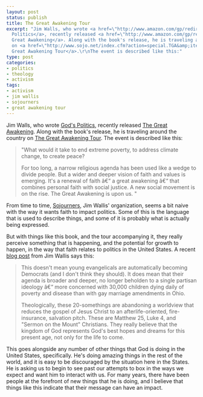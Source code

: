 ```yaml
---
layout: post
status: publish
title: The Great Awakening Tour
excerpt: "Jim Walls, who wrote <a href=\"http://www.amazon.com/gp/redirect.html?ie=UTF8&amp;location=http%3A%2F%2Fwww.amazon.com%2FGods-Politics-Right-Wrong-Doesnt%2Fdp%2F0060834471%3Fie%3DUTF8%26s%3Dbooks%26qid%3D1202863917%26sr%3D1-2&amp;tag=jonathanstega-20&amp;linkCode=ur2&amp;camp=1789&amp;creative=9325\">God's
  Politics</a>, recently released <a href=\"http://www.amazon.com/gp/redirect.html?ie=UTF8&amp;location=http%3A%2F%2Fwww.amazon.com%2FGreat-Awakening-Reviving-Politics-Post-Religious%2Fdp%2F0060558296%3Fie%3DUTF8%26s%3Dbooks%26qid%3D1196785584%26sr%3D8-4&amp;tag=jonathanstega-20&amp;linkCode=ur2&amp;camp=1789&amp;creative=9325\">The
  Great Awakening</a>. Along with the book's release, he is traveling around the country
  on <a href=\"http://www.sojo.net/index.cfm?action=special.TGA&amp;item=TGA_main\">The
  Great Awakening Tour</a>.\r\nThe event is described like this:"
type: post
categories:
- politics
- theology
- activism
tags:
- activism
- jim wallis
- sojourners
- great awakening tour
---
```

Jim Walls, who wrote <a href="http://www.amazon.com/gp/redirect.html?ie=UTF8&amp;location=http%3A%2F%2Fwww.amazon.com%2FGods-Politics-Right-Wrong-Doesnt%2Fdp%2F0060834471%3Fie%3DUTF8%26s%3Dbooks%26qid%3D1202863917%26sr%3D1-2&amp;tag=jonathanstega-20&amp;linkCode=ur2&amp;camp=1789&amp;creative=9325">God's Politics</a>, recently released <a href="http://www.amazon.com/gp/redirect.html?ie=UTF8&amp;location=http%3A%2F%2Fwww.amazon.com%2FGreat-Awakening-Reviving-Politics-Post-Religious%2Fdp%2F0060558296%3Fie%3DUTF8%26s%3Dbooks%26qid%3D1196785584%26sr%3D8-4&amp;tag=jonathanstega-20&amp;linkCode=ur2&amp;camp=1789&amp;creative=9325">The Great Awakening</a>. Along with the book's release, he is traveling around the country on <a href="http://www.sojo.net/index.cfm?action=special.TGA&amp;item=TGA_main">The Great Awakening Tour</a>.
The event is described like this:
<blockquote>
<p>"What would it take to end extreme poverty, to address climate change, to create peace?</p>
<p>For too long, a narrow religious agenda has been used like a wedge to divide people. But a wider and deeper vision of faith and values is emerging. It's a renewal of faith &acirc;&euro;&ldquo; a great awakening &acirc;&euro;&ldquo; that combines personal faith with social justice. A new social movement is on the rise. The Great Awakening is upon us. "</p>
</blockquote>
From time to time, <a href="http://sojo.net/">Sojourners</a>, Jim Wallis' organization, seems a bit naive with the way it wants faith to impact politics. Some of this is the language that is used to describe things, and some of it is probably what is actually being expressed.

But with things like this book, and the tour accompanying it, they really perceive something that is happening, and the potential for growth to happen, in the way that faith relates to politics in the United States. A recent <a href="http://blog.beliefnet.com/godspolitics/2008/02/twentysomething-evangelicals-b-1.html">blog post</a> from Jim Wallis says this:
<blockquote>
<p>This doesn&#39;t mean young evangelicals are automatically becoming Democrats (and I don&#39;t think they should). It does mean that their agenda is broader and deeper, no longer beholden to a single partisan ideology &acirc;&euro;&ldquo; more concerned with 30,000 children dying daily of poverty and disease than with gay marriage amendments in Ohio.</p>
<p>Theologically, these 20-somethings are abandoning a worldview that reduces the gospel of Jesus Christ to an afterlife-oriented, fire-insurance, salvation pitch. These are Matthew 25, Luke 4, and "Sermon on the Mount" Christians. They really believe that the kingdom of God represents God&#39;s best hopes and dreams for this present age, not only for the life to come.</p>
</blockquote>
This goes alongside any number of other things that God is doing in the United States, specifically. He's doing amazing things in the rest of the world, and it is easy to be discouraged by the situation here in the States. He is asking us to begin to see past our attempts to box in the ways we expect and want him to interact with us. For many years, there have been people at the forefront of new things that he is doing, and I believe that things like this indicate that their message can have an impact.
